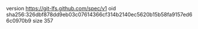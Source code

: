 version https://git-lfs.github.com/spec/v1
oid sha256:326dbf878dd9eb03c07614366cf314b2140ec5620b15b58fa9157ed66c0970b9
size 357
